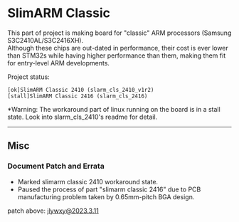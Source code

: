 # SlimARM Classic

This part of project is making board for "classic" ARM processors (Samsung S3C2410AL/S3C2416XH).<br>
Although these chips are out-dated in performance, their cost is ever lower than STM32s while having higher performance than them, making them fit for entry-level ARM developments.<br>

Project status:<br>
```
[ok]SlimARM Classic 2410 (slarm_cls_2410_v1r2)
[stall]SlimARM Classic 2416 (slarm_cls_2416)
```

*Warning: The workaround part of linux running on the board is in a stall state. Look into slarm_cls_2410's readme for detail.
- --
## Misc

### Document Patch and Errata
* Marked slimarm classic 2410 workaround state.
* Paused the process of part "slimarm classic 2416" due to PCB manufacturing problem taken by 0.65mm-pitch BGA design.<br>

patch above: jlywxy@2023.3.11<br>
